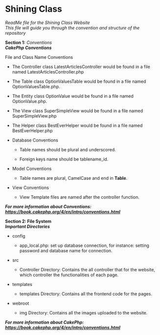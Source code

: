 # **Shining Class**
*ReadMe file for the Shining Class Website*<br/>
*This file will guide you through the convention and structure of the repository*

**Section 1:** _Conventions_<br/>
***CakePhp Conventions***

File and Class Name Conventions
  - The Controller class LatestArticlesController would be found in a file named LatestArticlesController.php

  - The Table class OptionValuesTable would be found in a file named OptionValuesTable.php.

  - The Entity class OptionValue would be found in a file named OptionValue.php.

  - The View class SuperSimpleView would be found in a file named SuperSimpleView.php

  - The Helper class BestEverHelper would be found in a file named BestEverHelper.php


- Database Conventions

   - Table names should be plural and underscored.

    - Foreign keys name should be tablename_id.


- Model Conventions
  - Table names are plural, CamelCase and end in **Table**.


- View Conventions
  - View Template files are named after the controller function.

***For more information about Conventions: https://book.cakephp.org/4/en/intro/conventions.html***

**Section 2: File System**</br>
***Important Directories***
- config
  - app_local.php: set up database connection, for instance: setting password and database name for connection.

- src
  - Controller Directory: Contains the all controller that for the website, which controller the functionalities of each page.


- templates
  - templates Directory: Contains all the frontend code for the pages.


- webroot
  - img Directory: Contains all the images uploaded to the website.

***For more information about CakePhp: https://book.cakephp.org/4/en/intro/conventions.html***



